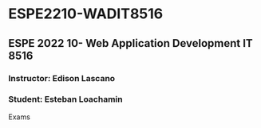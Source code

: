 # ESPE2210-WADIT8516
## ESPE 2022 10- Web Application Development  IT 8516
### Instructor: Edison Lascano
### Student: Esteban Loachamin
Exams
